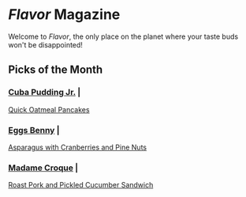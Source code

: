 # _Flavor_ Magazine

Welcome to _Flavor_, the only place on the planet where your taste buds won't be disappointed!



## Picks of the Month

### [Cuba Pudding Jr.](writer/cuba-pudding-jr.md) | 

[Quick Oatmeal Pancakes](recipe/feb/oatmeal-pancakes.md)

### [Eggs Benny](writer/eggs-benny.md) | 

[Asparagus with Cranberries and Pine Nuts](recipe/feb/asparagus-cranberries-pine-nuts.md)

### [Madame Croque](writer/madame-croque.md) | 

[Roast Pork and Pickled Cucumber Sandwich](recipe/feb/roast-pork-pickled-cucumber-sandwich.md)
